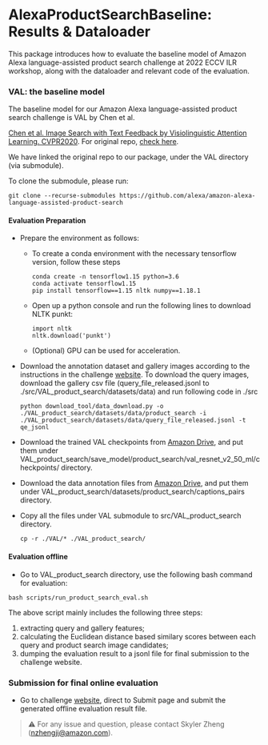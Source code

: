 # AlexaProductSearchBaseline: Results & Dataloader

This package introduces how to evaluate the baseline model of Amazon Alexa language-assisted product search challenge at 2022 ECCV ILR workshop, along with the dataloader and relevant code of the evaluation.


### VAL: the baseline model

The baseline model for our Amazon Alexa language-assisted product search challenge is VAL by Chen et al. 

[Chen et al. Image Search with Text Feedback by Visiolinguistic Attention Learning. CVPR2020](http://openaccess.thecvf.com/content_CVPR_2020/papers/Chen_Image_Search_With_Text_Feedback_by_Visiolinguistic_Attention_Learning_CVPR_2020_paper.pdf). For original repo, [check here](https://github.com/yanbeic/VAL).

We have linked the original repo to our package, under the VAL directory (via submodule). 

To clone the submodule, please run:

```
git clone --recurse-submodules https://github.com/alexa/amazon-alexa-language-assisted-product-search
```

#### Evaluation Preparation

* Prepare the environment as follows:
	
	- To create a conda environment with the necessary tensorflow version, follow these steps

		```
		conda create -n tensorflow1.15 python=3.6
		conda activate tensorflow1.15
		pip install tensorflow==1.15 nltk numpy==1.18.1
		```
	
	- Open up a python console and run the following lines to download NLTK punkt:

		```
		import nltk
		nltk.download('punkt')
		```
	
	- (Optional) GPU can be used for acceleration. 


* Download the annotation dataset and gallery images according to the instructions in the challenge [website](https://eval.ai/web/challenges/challenge-page/1845/overview). To download the query images, download the gallery csv file (query\_file\_released.jsonl to ./src/VAL\_product\_search/datasets/data) and run following code in ./src

	```
	python download_tool/data_download.py -o ./VAL_product_search/datasets/data/product_search -i ./VAL_product_search/datasets/data/query_file_released.jsonl -t qe_jsonl
	```

* Download the trained VAL checkpoints from [Amazon Drive](https://www.amazon.com/clouddrive/share/TssaYesoP9ux2NpdEkorB0P7ikI7HyB1iLYcG3S8S6l), and put them under VAL\_product\_search/save\_model/product\_search/val\_resnet\_v2\_50\_ml/checkpoints/ directory.

* Download the data annotation files from [Amazon Drive](https://www.amazon.com/clouddrive/share/KceftgFr8Ii07ONZHHCAc7qGNTyRsS20rP3oLE2ASkN), and put them under VAL\_product\_search/datasets/product\_search/captions\_pairs directory.

* Copy all the files under VAL submodule to src/VAL\_product\_search directory.

	```
	cp -r ./VAL/* ./VAL_product_search/
	```

#### Evaluation offline

- Go to VAL\_product\_search directory, use the following bash command for evaluation:
```
bash scripts/run_product_search_eval.sh
```

The above script mainly includes the following three steps:

1. extracting query and gallery features;
2. calculating the Euclidean distance based similary scores between each query and product search image candidates;
3. dumping the evaluation result to a jsonl file for final submission to the challenge website.



### Submission for final online evaluation

- Go to challenge [website](https://eval.ai/web/challenges/challenge-page/1845/overview), direct to Submit page and submit the generated offline evaluation result file. 


> :warning: For any issue and question, please contact Skyler Zheng (nzhengji@amazon.com).